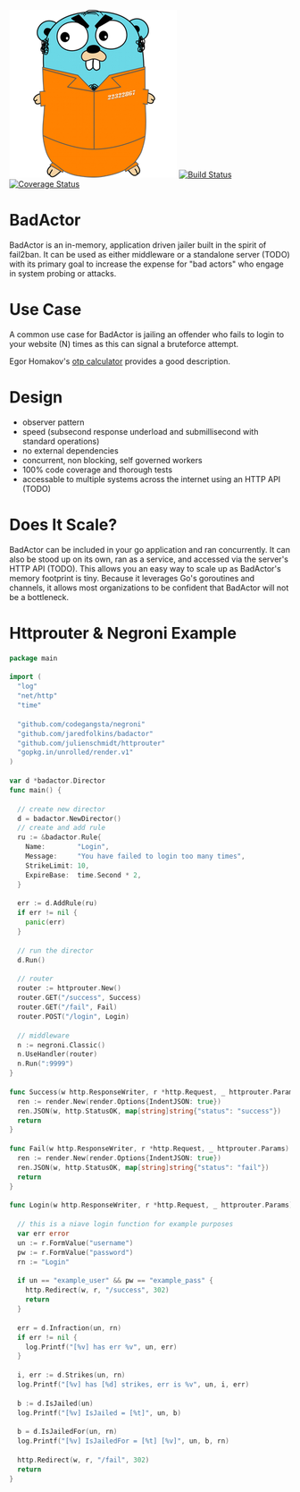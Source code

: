 ![badactor logo](https://raw.githubusercontent.com/jaredfolkins/badactor_logo/master/badactor_logo_300x300.png) [![Build Status](https://travis-ci.org/jaredfolkins/badactor.svg?branch=master)](https://travis-ci.org/jaredfolkins/badactor) [![Coverage Status](https://img.shields.io/coveralls/jaredfolkins/badactor.svg)](https://coveralls.io/r/jaredfolkins/badactor?branch=master)

# BadActor 

BadActor is an in-memory, application driven jailer built in the spirit of fail2ban. It can be used as either middleware or a standalone server (TODO) with its primary goal to increase the expense for "bad actors" who engage in system probing or attacks.

# Use Case

A common use case for BadActor is jailing an offender who fails to login to your website (N) times as this can signal a bruteforce attempt.

Egor Homakov's [otp calculator](http://sakurity.com/otp) provides a good description.

# Design

- observer pattern
- speed (subsecond response underload and submillisecond with standard operations)
- no external dependencies 
- concurrent, non blocking, self governed workers
- 100% code coverage and thorough tests
- accessable to multiple systems across the internet using an HTTP API (TODO)

# Does It Scale?

BadActor can be included in your go application and ran concurrently. It can also be stood up on its own, ran as a service, and accessed via the server's HTTP API (TODO). This allows you an easy way to scale up as BadActor's memory footprint is tiny. Because it leverages Go's goroutines and channels, it allows most organizations to be confident that BadActor will not be a bottleneck. 

# Httprouter & Negroni Example

```go
package main

import (
  "log"
  "net/http"
  "time"

  "github.com/codegangsta/negroni"
  "github.com/jaredfolkins/badactor"
  "github.com/julienschmidt/httprouter"
  "gopkg.in/unrolled/render.v1"
)

var d *badactor.Director
func main() {

  // create new director
  d = badactor.NewDirector()
  // create and add rule
  ru := &badactor.Rule{
    Name:        "Login",
    Message:     "You have failed to login too many times",
    StrikeLimit: 10,
    ExpireBase:  time.Second * 2,                                                                                                                                                                                                                                                                                                      Sentence:    time.Second * 2,
  }

  err := d.AddRule(ru)
  if err != nil {
    panic(err)
  }

  // run the director
  d.Run()

  // router
  router := httprouter.New()
  router.GET("/success", Success)
  router.GET("/fail", Fail)
  router.POST("/login", Login)

  // middleware
  n := negroni.Classic()
  n.UseHandler(router)
  n.Run(":9999")
}

func Success(w http.ResponseWriter, r *http.Request, _ httprouter.Params) {
  ren := render.New(render.Options{IndentJSON: true})
  ren.JSON(w, http.StatusOK, map[string]string{"status": "success"})
  return
}

func Fail(w http.ResponseWriter, r *http.Request, _ httprouter.Params) {
  ren := render.New(render.Options{IndentJSON: true})
  ren.JSON(w, http.StatusOK, map[string]string{"status": "fail"})
  return
}

func Login(w http.ResponseWriter, r *http.Request, _ httprouter.Params) {

  // this is a niave login function for example purposes
  var err error
  un := r.FormValue("username")
  pw := r.FormValue("password")
  rn := "Login"

  if un == "example_user" && pw == "example_pass" {
    http.Redirect(w, r, "/success", 302)
    return
  }

  err = d.Infraction(un, rn)
  if err != nil {
    log.Printf("[%v] has err %v", un, err)
  }

  i, err := d.Strikes(un, rn)
  log.Printf("[%v] has [%d] strikes, err is %v", un, i, err)

  b := d.IsJailed(un)
  log.Printf("[%v] IsJailed = [%t]", un, b)

  b = d.IsJailedFor(un, rn)
  log.Printf("[%v] IsJailedFor = [%t] [%v]", un, b, rn)

  http.Redirect(w, r, "/fail", 302)
  return
}
```
